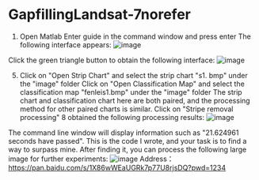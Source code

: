 # GapfillingLandsat-7norefer
1. Open Matlab
Enter guide in the command window and press enter
The following interface appears:
 ![image](https://github.com/cheenyanjun/GapfillingLandsat-7norefer/assets/161917400/6e71cb68-9fdb-43ba-a7ef-8e28ca882cd8)

Click the green triangle button to obtain the following interface:
 ![image](https://github.com/cheenyanjun/GapfillingLandsat-7norefer/assets/161917400/0df479e0-602f-4be1-a9ce-41aa35334c68)

5. Click on "Open Strip Chart" and select the strip chart "s1. bmp" under the "image" folder
Click on "Open Classification Map" and select the classification map "fenleis1.bmp" under the "image" folder
The strip chart and classification chart here are both paired, and the processing method for other paired charts is similar. Click on "Stripe removal processing"
8 obtained the following processing results:
 ![image](https://github.com/cheenyanjun/GapfillingLandsat-7norefer/assets/161917400/dadbc823-30ae-4825-99c1-f581b3c92a00)

The command line window will display information such as "21.624961 seconds have passed".
This is the code I wrote, and your task is to find a way to surpass mine. After finding it, you can process the following large image for further experiments:
![image](https://github.com/cheenyanjun/GapfillingLandsat-7norefer/assets/161917400/ea11007e-8e8a-4032-9d16-8851c168bb1d)
Address：https://pan.baidu.com/s/1X86wWEaUGRk7p77U8rjsDQ?pwd=1234 


